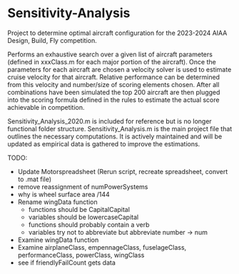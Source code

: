 # Sensitivity-Analysis
Project to determine optimal aircraft configuration for the 2023-2024 AIAA Design, Build, Fly competition.

Performs an exhaustive search over a given list of aircraft parameters (defined in xxxClass.m for each major portion of the aircraft). Once the parameters for each aircraft are chosen a velocity solver is used to estimate cruise velocity for that aircraft. Relative performance can be determined from this velocity and number/size of scoring elements chosen. After all combinations have been simulated the top 200 aircraft are then plugged into the scoring formula defined in the rules to estimate the actual score achievable in competition.

Sensitivity_Analysis_2020.m is included for reference but is no longer functional folder structure. Sensitivity_Analysis.m is the main project file that outlines the necessary computations. It is actively maintained and will be updated as empirical data is gathered to improve the estimations.

 TODO:
* Update Motorspreadsheet (Rerun script, recreate spreadsheet, convert to .mat file)
* remove reassignment of numPowerSystems
* why is wheel surface area /144
* Rename wingData function
  * functions should be CapitalCapital
  * variables should be lowercaseCapital
  * functions should probably contain a verb
  * variables try not to abbreviate but abbreviate number -> num
* Examine wingData function
* Examine airplaneClass, empennageClass, fuselageClass, performanceClass, powerClass, wingClass
* see if friendlyFailCount gets data